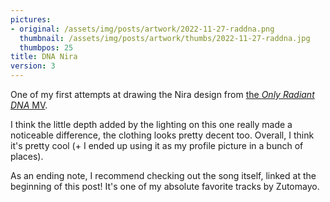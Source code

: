 ```yaml
---
pictures:
- original: /assets/img/posts/artwork/2022-11-27-raddna.png
  thumbnail: /assets/img/posts/artwork/thumbs/2022-11-27-raddna.jpg
  thumbpos: 25
title: DNA Nira
version: 3
---
```

One of my first attempts at drawing the Nira design from [the *Only Radiant DNA* MV](https://www.youtube.com/watch?v=VJy8qZ77bpE).

I think the little depth added by the lighting on this one really made a noticeable difference, the clothing looks pretty decent too.
Overall, I think it's pretty cool (+ I ended up using it as my profile picture in a bunch of places).

As an ending note, I recommend checking out the song itself, linked at the beginning of this post!
It's one of my absolute favorite tracks by Zutomayo.
